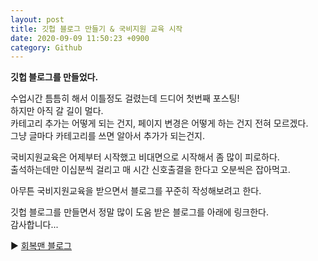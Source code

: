 ```yaml
---
layout: post
title: 깃헙 블로그 만들기 & 국비지원 교육 시작
date: 2020-09-09 11:50:23 +0900
category: Github
---
```


**깃헙 블로그를 만들었다.**


수업시간 틈틈히 해서 이틀정도 걸렸는데 드디어 첫번째 포스팅!  
하지만 아직 갈 길이 멀다.  
카테고리 추가는 어떻게 되는 건지, 페이지 변경은 어떻게 하는 건지 전혀 모르겠다.  
그냥 글마다 카테고리를 쓰면 알아서 추가가 되는건지.


국비지원교육은 어제부터 시작했고 비대면으로 시작해서 좀 많이 피로하다.  
출석하는데만 이십분씩 걸리고 매 시간 신호출결을 한다고 오분씩은 잡아먹고.  


아무튼 국비지원교육을 받으면서 블로그를 꾸준히 작성해보려고 한다.  
  
깃헙 블로그를 만들면서 정말 많이 도움 받은 블로그를 아래에 링크한다.  
감사합니다...


▶
[회복맨 블로그](http://recoveryman.tistory.com/323?category=635733)